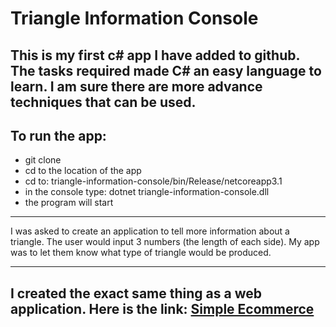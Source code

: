 # Triangle Information Console

## This is my first c# app I have added to github. The tasks required made C# an easy language to learn. I am sure there are more advance techniques that can be used.

## To run the app:

- git clone
- cd to the location of the app
- cd to:
  triangle-information-console/bin/Release/netcoreapp3.1
- in the console type: dotnet triangle-information-console.dll
- the program will start

---

I was asked to create an application to tell more information about a triangle. The user would input 3 numbers (the length of each side). My app was to let them know what type of triangle would be produced.

---

## I created the exact same thing as a web application. Here is the link: [Simple Ecommerce](https://simple--ecommerce.herokuapp.com/)
